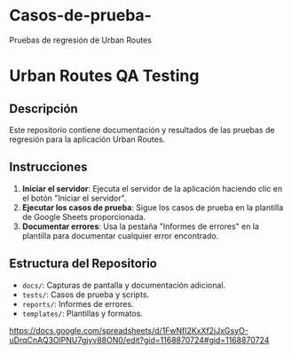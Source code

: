 # Casos-de-prueba-
Pruebas de regresión de Urban Routes
# Urban Routes QA Testing

## Descripción
Este repositorio contiene documentación y resultados de las pruebas de regresión para la aplicación Urban Routes.

## Instrucciones
1. **Iniciar el servidor**: Ejecuta el servidor de la aplicación haciendo clic en el botón "Iniciar el servidor". 
2. **Ejecutar los casos de prueba**: Sigue los casos de prueba en la plantilla de Google Sheets proporcionada.
3. **Documentar errores**: Usa la pestaña "Informes de errores" en la plantilla para documentar cualquier error encontrado.

## Estructura del Repositorio
- `docs/`: Capturas de pantalla y documentación adicional.
- `tests/`: Casos de prueba y scripts.
- `reports/`: Informes de errores.
- `templates/`: Plantillas y formatos.

https://docs.google.com/spreadsheets/d/1FwNfl2KxXf2jJxGsyO-uDrqCnAQ3OlPNU7gjyv88ON0/edit?gid=1168870724#gid=1168870724

